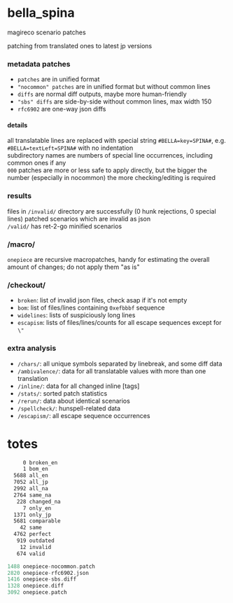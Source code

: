 # bella_spina
magireco scenario patches

patching from translated ones to latest jp versions

### metadata patches
- `patches` are in unified format
- `"nocommon" patches` are in unified format but without common lines
- `diffs` are normal diff outputs, maybe more human-friendly
- `"sbs" diffs` are side-by-side without common lines, max width 150
- `rfc6902` are one-way json diffs

#### details
all translatable lines are replaced with special string `#BELLA=key=SPINA#`, e.g. `#BELLA=textLeft=SPINA#` with no indentation<br/>
subdirectory names are numbers of special line occurrences, including common ones if any<br/>
`000` patches are more or less safe to apply directly, but the bigger the number (especially in nocommon) the more checking/editing is required

### results
files in `/invalid/` directory are successfully (0 hunk rejections, 0 special lines) patched scenarios which are invalid as json<br/>
`/valid/` has ret-2-go minified scenarios

### /macro/
`onepiece` are recursive macropatches, handy for estimating the overall amount of changes; do not apply them "as is"

### /checkout/
- `broken`: list of invalid json files, check asap if it's not empty<br/>
- `bom`: list of files/lines containing `0xefbbbf` sequence<br/>
- `widelines`: lists of suspiciously long lines<br/>
- `escapism`: lists of files/lines/counts for all escape sequences except for `\"`

### extra analysis
- `/chars/`: all unique symbols separated by linebreak, and some diff data<br/>
- `/ambivalence/`: data for all translatable values with more than one translation<br/>
- `/inline/`: data for all changed inline [tags]<br/>
- `/stats/`: sorted patch statistics<br/>
- `/rerun/`: data about identical scenarios<br/>
- `/spellcheck/`: hunspell-related data<br/>
- `/escapism/`: all escape sequence occurrences

# totes
```asm
     0 broken_en
     1 bom_en
  5688 all_en
  7052 all_jp
  2992 all_na
  2764 same_na
   228 changed_na
     7 only_en
  1371 only_jp
  5681 comparable
    42 same
  4762 perfect
   919 outdated
    12 invalid
   674 valid
```
```c
1488 onepiece-nocommon.patch
2820 onepiece-rfc6902.json
1416 onepiece-sbs.diff
1328 onepiece.diff
3092 onepiece.patch
```
